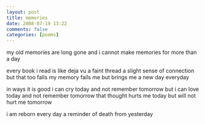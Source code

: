 ```yaml
---
layout: post
title: memories
date: 2008-07-19 13:22
comments: false
categories: [poems]
---
```


my old memories
are long gone and
i cannot make memories
for more than a day

every book i read
is like deja vu
a faint thread 
a slight sense of connection
but that too falls
my memory fails me
but brings me
a new day everyday

in ways it is good
i can cry today
and not remember tomorrow
but i can love today
and not remember tomorrow
that thought hurts me today
but will not hurt me tomorrow

i am reborn every day
a reminder of death from yesterday

